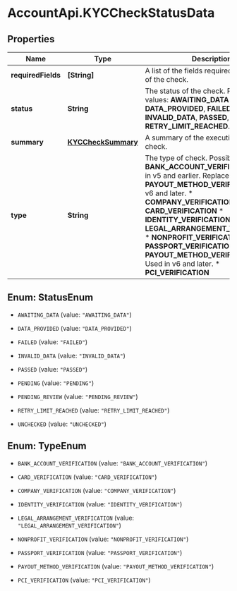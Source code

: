 # AccountApi.KYCCheckStatusData

## Properties

Name | Type | Description | Notes
------------ | ------------- | ------------- | -------------
**requiredFields** | **[String]** | A list of the fields required for execution of the check. | [optional] 
**status** | **String** | The status of the check.  Possible values: **AWAITING_DATA** , **DATA_PROVIDED**, **FAILED**, **INVALID_DATA**, **PASSED**, **PENDING**, **RETRY_LIMIT_REACHED**. | 
**summary** | [**KYCCheckSummary**](KYCCheckSummary.md) | A summary of the execution of the check. | [optional] 
**type** | **String** | The type of check.  Possible values:   * **BANK_ACCOUNT_VERIFICATION**: Used in v5 and earlier. Replaced by **PAYOUT_METHOD_VERIFICATION** in v6 and later.   * **COMPANY_VERIFICATION**    * **CARD_VERIFICATION**  * **IDENTITY_VERIFICATION**  * **LEGAL_ARRANGEMENT_VERIFICATION**  * **NONPROFIT_VERIFICATION**   * **PASSPORT_VERIFICATION**  * **PAYOUT_METHOD_VERIFICATION**: Used in v6 and later.  * **PCI_VERIFICATION** | 



## Enum: StatusEnum


* `AWAITING_DATA` (value: `"AWAITING_DATA"`)

* `DATA_PROVIDED` (value: `"DATA_PROVIDED"`)

* `FAILED` (value: `"FAILED"`)

* `INVALID_DATA` (value: `"INVALID_DATA"`)

* `PASSED` (value: `"PASSED"`)

* `PENDING` (value: `"PENDING"`)

* `PENDING_REVIEW` (value: `"PENDING_REVIEW"`)

* `RETRY_LIMIT_REACHED` (value: `"RETRY_LIMIT_REACHED"`)

* `UNCHECKED` (value: `"UNCHECKED"`)





## Enum: TypeEnum


* `BANK_ACCOUNT_VERIFICATION` (value: `"BANK_ACCOUNT_VERIFICATION"`)

* `CARD_VERIFICATION` (value: `"CARD_VERIFICATION"`)

* `COMPANY_VERIFICATION` (value: `"COMPANY_VERIFICATION"`)

* `IDENTITY_VERIFICATION` (value: `"IDENTITY_VERIFICATION"`)

* `LEGAL_ARRANGEMENT_VERIFICATION` (value: `"LEGAL_ARRANGEMENT_VERIFICATION"`)

* `NONPROFIT_VERIFICATION` (value: `"NONPROFIT_VERIFICATION"`)

* `PASSPORT_VERIFICATION` (value: `"PASSPORT_VERIFICATION"`)

* `PAYOUT_METHOD_VERIFICATION` (value: `"PAYOUT_METHOD_VERIFICATION"`)

* `PCI_VERIFICATION` (value: `"PCI_VERIFICATION"`)




